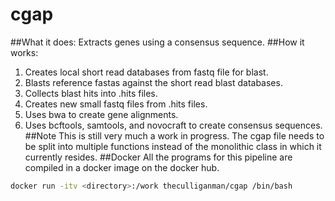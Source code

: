 # cgap
##What it does:
Extracts genes using a consensus sequence.
##How it works:
1. Creates local short read databases from fastq file for blast.
2. Blasts reference fastas against the short read blast databases.
3. Collects blast hits into .hits files.
4. Creates new small fastq files from .hits files.
5. Uses bwa to create gene alignments.
6. Uses bcftools, samtools, and novocraft to create consensus sequences.
##Note
This is still very much a work in progress.  The cgap file needs to be split into multiple functions instead of the monolithic class in which it currently resides.
##Docker
All the programs for this pipeline are compiled in a docker image on the docker hub.
```bash
docker run -itv <directory>:/work theculliganman/cgap /bin/bash
```
